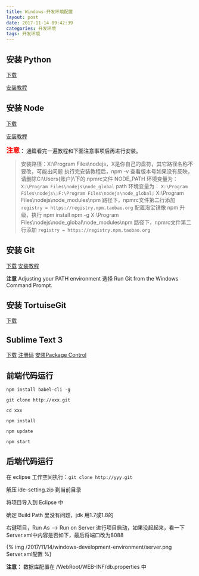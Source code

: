 ```yaml
---
title: Windows-开发环境配置
layout: post
date: 2017-11-14 09:42:39
categories: 开发环境
tags: 开发环境
---
```


## 安装 Python

[下载](https://www.python.org)

[安装教程](http://jingyan.baidu.com/article/7908e85c78c743af491ad261.html)

## 安装 Node

[下载](https://nodejs.org)

[安装教程](http://my.oschina.net/JeeChou/blog/219699?fromerr=RAIpMmVj)

**<font color="red" size = "4px">注意</font>：** 通篇看完一遍教程和下面注意事项后再进行安装。

> 安装路径：X:\Program Files\nodejs，X是你自己的盘符，其它路径名称不要改，可能出问题
> 执行完安装教程后，npm -v 查看版本号如果没有反映，请删除C:\Users\{账户}\下的.npmrc文件
> NODE_PATH 环境变量为：`X:\Program Files\nodejs\node_global`
> path 环境变量为： `X:\Program Files\nodejs\;F:\Program Files\nodejs\node_global;`
> X:\Program Files\nodejs\node_modules\npm 路径下，npmrc文件第二行添加 `registry = https://registry.npm.taobao.org` 配置淘宝镜像
> npm 升级，执行 npm install npm -g
> X:\Program Files\nodejs\node_global\node_modules\npm 路径下，npmrc文件第二行添加 `registry = https://registry.npm.taobao.org`

## 安装 Git

[下载](https://git-scm.com/download)
[安装教程](http://jingyan.baidu.com/article/90895e0fb3495f64ed6b0b50.html)

**注意** Adjusting your PATH environment 选择 Run Git from the Windows Command Prompt.

## 安装 TortuiseGit

[下载](https://download.tortoisegit.org)

## Sublime Text 3

[下载](https://www.sublimetext.com/)
[注册码](http://blog.sina.com.cn/s/blog_68e267e10102v76h.html) 
[安装Package Control](http://www.cnblogs.com/luoshupeng/archive/2013/09/09/3310777.html)

## 前端代码运行

`npm install babel-cli -g`

`git clone http://xxx.git`

`cd xxx`

`npm install`

`npm update`

`npm start`

## 后端代码运行

在 eclipse 工作空间执行：`git clone http://yyy.git`

解压 ide-setting.zip 到当前目录

将项目导入到 Eclipse 中

确定 Build Path 里没有问题，jdk 用1.7或1.8的

右键项目，Run As ——> Run on Server 进行项目启动，如果没起起来，看一下Server.xml中内容是否如下，最后将端口改为8088

{% img /2017/11/14/windows-development-environment/server.png Server.xml配置 %}

**注意：** 数据库配置在 /WebRoot/WEB-INF/db.properties 中
